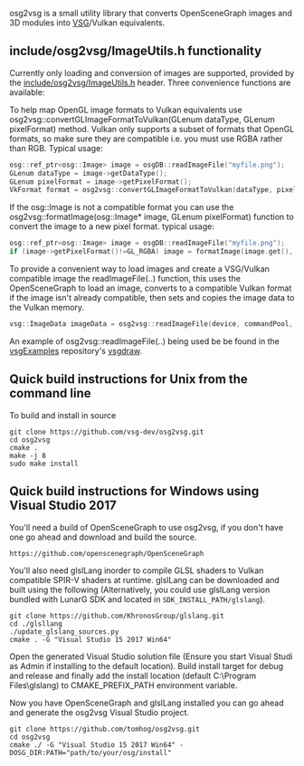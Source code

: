 osg2vsg is a small utility library that converts OpenSceneGraph images and 3D modules into [VSG](https://github.com/vsg-dev/VulkanSceneGraphPrototype)/Vulkan equivalents.


## include/osg2vsg/ImageUtils.h functionality
Currently only loading and conversion of images are supported, provided by the [include/osg2vsg/ImageUtils.h](include/osg2vsg/ImageUtils.h) header. Three convenience functions are available:

To help map OpenGL image formats to Vulkan equivalents use osg2vsg::convertGLImageFormatToVulkan(GLenum dataType, GLenum pixelFormat) method.  Vulkan only supports a subset of formats that OpenGL formats, so make sure they are compatible i.e. you must use RGBA rather than RGB. Typical usage:

```c++
osg::ref_ptr<osg::Image> image = osgDB::readImageFile("myfile.png");
GLenum dataType = image->getDataType();
GLenum pixelFormat = image->getPixelFormat();
VkFormat format = osg2vsg::convertGLImageFormatToVulkan(dataType, pixelFormat);
```

If the osg::Image is not a compatible format you can use the  osg2vsg::formatImage(osg::Image* image, GLenum pixelFormat) function to convert the image to a new pixel format.  typical usage:

```c++
osg::ref_ptr<osg::Image> image = osgDB::readImageFile("myfile.png");
if (image->getPixelFormat()!=GL_RGBA) image = formatImage(image.get(), GL_RGBA);
```

To provide a convenient way to load images and create a VSG/Vulkan compatible image the readImageFile(..) function, this uses the OpenSceneGraph to load an image, converts to a compatible Vulkan format if the image isn't already compatible, then sets and copies the image data to the Vulkan memory.

```c++
vsg::ImageData imageData = osg2vsg::readImageFile(device, commandPool, graphicsQueue, "myfile.png")
```

An example of osg2vsg::readImageFile(..) being used be be found in the [vsgExamples](https://github.com/vsg-dev/vsgExamples) repository's [vsgdraw](https://github.com/vsg-dev/vsgExamples/tree/master/examples_osg2vsg/vsgdraw).

## Quick build instructions for Unix from the command line

To build and install in source

    git clone https://github.com/vsg-dev/osg2vsg.git
    cd osg2vsg
    cmake .
    make -j 8
    sudo make install


## Quick build instructions for Windows using Visual Studio 2017

You'll need a build of OpenSceneGraph to use osg2vsg, if you don't have one go ahead and download and build the source.

    https://github.com/openscenegraph/OpenSceneGraph

You'll also need glslLang inorder to compile GLSL shaders to Vulkan compatible SPIR-V shaders at runtime. glslLang can be downloaded and built using the following (Alternatively, you could use glslLang version bundled with LunarG SDK and located in `SDK_INSTALL_PATH/glslang`).

    git clone https://github.com/KhronosGroup/glslang.git
    cd ./glsllang
    ./update_glslang_sources.py
    cmake . -G "Visual Studio 15 2017 Win64"
    
Open the generated Visual Studio solution file (Ensure you start Visual Studi as Admin if installing to the default location). Build install target for debug and release and finally add the install location (default C:\Program Files\glslang) to CMAKE_PREFIX_PATH environment variable.

Now you have OpenSceneGraph and glslLang installed you can go ahead and generate the osg2vsg Visual Studio project.

    git clone https://github.com/tomhog/osg2vsg.git
    cd osg2vsg
    cmake ./ -G "Visual Studio 15 2017 Win64" -DOSG_DIR:PATH="path/to/your/osg/install"
